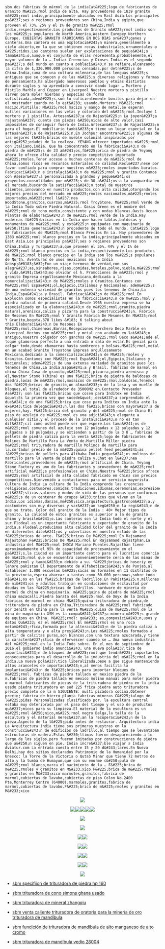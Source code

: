 
```
sbm dos fábricas de mármol de la indiaCat&#225;logo de fabricantes de Granito M&#225;rmol Indio de alta. Hay proveedores de 1839 granito m&#225;rmol indio,principalmente ubicados en East Asia.Los principales pa&#237;ses o regiones proveedores son China,India y egipto,que proveen el 73%，25% y el 1% de granito m&#225;rmol indio,respectivamente.Los productos de Granito m&#225;rmol indio son los m&#225;s populares de North America,Western Europey Northern Europe. CUBIERTAS GRANITO FABRICAMOS EN DOS DIAS or&#237;genes y canteras.Una cantera es una explotaci&#243;n minera,generalmente a cielo abierto,en la que se obtienen rocas industriales,ornamentales o &#225;ridos.Las canteras suelen ser explotaciones de peque&#241;o tama&#241;o,aunque el conjunto de ellas representa,probablemente,el mayor volumen de la … India: Creencias y Dioses India es el segundo pa&#237;s del mundo en cuanto a poblaci&#243;n se refiere,alcanzando la cifra de 1,320.900.000 personas censadas.por detr&#225;s de China.India,cuna de una cultura milenaria,de las lenguas m&#225;s antiguas que se conocen y de las m&#225;s diversas religiones y formas de pensamiento,ha albergado numerosos pueblos y etnias distintas durante siglos y ha aprendido a convivir dando lugar … Mortero y Pistilo Marble and Copper en Liverpool Nuestro mortero y pistillo sirven para moler hierbas y especias de forma sofisticada,adem&#225;s,son lo suficientemente bonitos para dejar en el mostrador cuando no lo est&#233; usando.Mortero: M&#225;rmol macizo.Pistillo: M&#225;rmol macizo y mango de metal.Se esperan sutiles variaciones en las vetas y colorido del m&#225;rmol.Incluye 1 mortero y 1 pistillo. Artesan&#237;a de Rajast&#225;n La joyer&#237;a rajastan&#237; cuenta con piezas &#250;nicas de alto valor,casi imposibles de conseguir fuera de India.Artesan&#237;a de Rajast&#225;n para el hogar.El mobiliario tambi&#233;n tiene un lugar especial en la artesan&#237;a de Rajast&#225;n.En Jodhpur encontrar&#225;s algunas de las mejores f&#225;bricas de mueble colonial inspiradas por antig&#252;edades de la realeza. YEYANG ofrecer importados m&#225;rmol con Italiano,india. Que ha concentrado en la fabricaci&#243;n de piedra de m&#225;s de 23 a&#241;os,f&#225;brica de piedra de Yeyang ahora le ofrece alta calidad y precio competitivo importado m&#225;rmoles.Tener acceso a muchas canteras de m&#225;rmol de China,somos ricos en recursos materiales de calidad.Recl&#237;nese por favor confiado para comprar nuestros m&#225;rmoles importados baratos. Fabricaci&#243;n e instalaci&#243;n de m&#225;rmol y granito Contamos con Asesor&#237;a personalizada a grandes y peque&#241;os proyectos.consolidados por m&#225;s de 30 a&#241;os a la vanguardia en el mercado,buscando la satisfacci&#243;n total de nuestros clientes,innovando en nuestro productos,con alta calidad,otorgando los mejores precios del mercado en m&#225;rmoles nacionales,m&#225;rmoles importados,m&#225;rmol l&#237;nea WoodStone,granitos,cuarzos,m&#225;rmol TroyStone. M&#225;rmol Verde de la India Todo sobre Piedra Natural. Oasis Green es el nombre del m&#225;rmol de tono medio,consistente y con ondas blancas.Oasis Ocean Plantas de elaboraci&#243;n de m&#225;rmol verde de la India.Hay modernas f&#225;bricas en la India que hacen tablas,baldosas y monumentos de m&#225;rmol y est&#225;n equipadas con maquinaria de &#250;ltima generaci&#243;n procedente de todo el mundo. Cat&#225;logo de fabricantes de M&#225;rmol Blanco Precios En La. Hay proveedores de 1383 m&#225;rmol blanco precios en la india,principalmente ubicados en East Asia.Los principales pa&#237;ses o regiones proveedores son China,India y Turqu&#237;a,que proveen el 55%，44% y el 1% de m&#225;rmol blanco precios en la india,respectivamente.Los productos de M&#225;rmol blanco precios en la india son los m&#225;s populares de North. Aventuras de unos mexicanos en la India &nbsp;&#0183;&#32;Fue un viaje hermoso de verdad,con sus alegr&#237;as,sinsabores,risas,comidas,hoteles,polvo,niebla,m&#225;rmol,aromas,an&#237;s,sue&#241;os y vida.&#191;C&#243;mo olvidar el h. Promociones de m&#225;rmol y granito Empresa orgullosamente Mexicana,dedicada a la comercializaci&#243;n de M&#225;rmoles y Granitos.Contamos con M&#225;rmol Espa&#241;ol,Egipcio,Italianos y Nacionales; adem&#225;s de una extensa variedad de granitos pues los tenemos de China,La India,Espa&#241;a y Brasil. Fabricaci&#243;n de M&#225;rmol En Explocan somos especialistas en la fabricaci&#243;n de m&#225;rmol y piedra natural de primera calidad.Desde 1965 nuestra empresa se ha especializado en la elaboraci&#243;n de m&#225;rmol,granito,piedra natural,arenisca,caliza y pizarra para la construcci&#243;n. Fabrica De Mesones En M&#225;rmol Y Granito Fabrica De Mesones En M&#225;rmol Y Granito,bogota.378 likes &#183; 6 talking about this.Elaboraci&#243;n De Mesones En M&#225;rmol,Chimeneas,Barras,Recepciones Perchero Deco Marble en Liverpool Hechos con m&#225;rmol y metal con acabado en lat&#243;n antiguo,nuestro colgador con ganchos de m&#225;rmol Deco a&#241;ade el toque glamoroso perfecto a una entrada o sala de estar.Es genial para colgar todo,desde chamarras hasta sombreros y bolsas.M&#225;rmol,metal en un acabad Granito Troystone Empresa orgullosamente Mexicana,dedicada a la comercializaci&#243;n de M&#225;rmoles y Granitos.Contamos con M&#225;rmol Espa&#241;ol,Egipcio,Italianos y Nacionales; adem&#225;s de una extensa variedad de granitos pues los tenemos de China,La India,Espa&#241;a y Brasil. fabricas de marmol en china China Casa de granito,m&#225;rmol,pizarra,piedra arenisca y el,Newstar Stone (China) es una f&#225;brica de piedra de baldosas de piedra,losas de m&#225;rmol,mosaicos de m&#225;rmol,baldosas,Tenemos dos f&#225;bricas de granito,un almac&#233;n de la losa y un muelle de bloques,el total de alrededor de 35000M2 en.Contacto Proveedor As&#237; son las f&#225;bricas que cosen para Inditex en India &quot;Es la primera vez que sucede&quot;,dec&#237;a sorprendido el due&#241;o de una f&#225;brica que cose para Inditex en India ante la ex&#243;tica delegaci&#243;n.las dos f&#225;bricas con mayor&#237;a de mujeres,hay. F&#225;brica del granito y del m&#225;rmol de China El piso de azulejo de m&#225;rmol es una adici&#243;n elegante a cualquier sitio,y el proceso de la instalaci&#243;n no es tan dif&#237;cil como usted puede ser que espere.Los tama&#241;os de m&#225;rmol comunes del azulejo son 12 pulgadas x 12 pulgadas y 12 pulgadas x 18 pulgadas,y se extienden a partir de la 3 8 … fabricas de pellets de piedra caliza para la venta &#225;logo de fabricantes de Molinos De Martillo Para La Venta de.Martillo Miller piedra m&#225;rmol trituradora de martillo Molinos de martillo para la.cortador precio de la m&#225;quina pellet feed peque&#241;as f&#225;bricas de pellets para.Alibaba India peque&#241;os molinos de martillo para la venta de piedra caliza y.Chat en l&#237;nea Fabricantes,proveedores de m&#225;rmol artificial de China. Yeyang Stone Factory es uno de los fabricantes y proveedores de m&#225;rmol artificial m&#225;s profesionales en China.Nuestra f&#225;brica ofrece m&#225;rmol artificial de alta calidad fabricado en China con precios competitivos.Bienvenido a contactarnos para un servicio mayorista. Cultura de India La cultura de la India comprende las creencias religiosas,costumbres,comidas,tradiciones,idiomas,ceremonias,expresiones art&#237;sticas,valores y modos de vida de las personas que conforman m&#225;s de un centenar de grupos &#233;tnicos que viven en la India.Los idiomas,danzas,m&#250;sica,arquitectura,gastronom&#237;a,y costumbres son muy diversos y var&#237;an seg&#250;n la regi&#243;n de que se trate. Color del granito de la India : 40+ Mejor tipos de granito. La calidad de estos granitos es superior a la de granito chino y brasile&#241;o.Las canteras son la India todo el norte y el sur.Flodeal es un importante fabricante y exportador de granito de la India.a Flodeal,producimos alta calidad Color del granito de la India en diferentes dise&#241;os y cobertizos en nuestro estado de las f&#225;bricas de arte. F&#225;bricas De M&#225;rmol En Rajsamand Rajastphan F&#225;bricas De M&#225;rmol En Rajsamand Rajastphan.La industria del M&#225;rmol INDIA Mariano Fuentes.Rajasthan tiene aproximadamente el 95% de capacidad de procesamiento en el pa&#237;s,la ciudad es un importante centro para el lucrativo comercio de m&#225;rmol que se encuentra convenientemente cerca de las minas de m&#225;rmol y tambi&#233;n debido a su. f&#225;bricas de hoseriy en lahore pakistan El Departamento de Alfabetizaci&#243;n de Punjab,al establecer 1.000 escuelas b&#225;sicas no formales en 11 distritos de la provincia,espera abarcar a tantas como 30.000 personas,sobre todo ni&#241;os en las f&#225;bricas de ladrillos.En Pakist&#225;n,millones de ni&#241;os y adultos trabajan en condiciones de esclavitud por deudas en las f&#225;bricas de ladrillos. hardware de mineria de marmol de china en maquinaria. m&#225;quina de piedra de m&#225;rmol china mazacalli.Piedra barata del m&#225;rmol de Onyx de la India fabricas de marmol en china M&#225;quina trituradora de piedra,de trituradora de piedra en China,Trituradora de m&#225;rmol fabricado por zenith en China para la venta M&#225;quina de m&#225;rmol de la mina de maquinaria XSM es la compa&#241;&#237;a minera m&#225;s grande de equipos en China. M&#225;rmol: qu&#233; es,composici&#243;n,usos y datos Qu&#233; es el m&#225;rmol El m&#225;rmol es una roca metam&#243;rfica,formada por la alteraci&#243;n de la piedra caliza a alta temperatura y o alta presi&#243;n.Los m&#225;rmoles formados a partir de calcitas puras,son blancos,con una textura azucarada,y tiene la caracter&#237;stica de efervescer cuando se … Una nueva industria del m&#225;rmol en la India Todo sobre. En el mes de septiembre de 2016,el gobierno indio anunci&#243; una nueva pol&#237;tica de importaci&#243;n de bloques de m&#225;rmol que tendr&#225; importantes consecuencias para el desarrollo de la industria del m&#225;rmol en la India.La nueva pol&#237;tica liberalizada,pese a que sigue manteniendo altos aranceles de importaci&#243;n,al menos facilita la implantaci&#243;n de f&#225;bricas para importar bloques de m&#225;rmol. fabricas de piedra tallada en mexico piedra de la m.fabricas de piedra tallada en mexico molino manual para moler piedra o marmol fabricantes de piezas de la trituradora de piedra en la india usado piedra trituradora en sud 225 frica piedra auto trituradora precio completo de la m SIGUIENTE: multi picadora cocina,Obtener precio; fabrica de hierro planta fabricas mineras C&#225;talogo de l&#225;pidas Personalizadas clasificado por. la escultura central estaba muy deteriorada por el paso del tiempo y el uso de productos qu&#237;micos para su limpieza.El material de la escultura es un m&#225;rmol &#250;nico,m&#225;rmol negro Belga,la talla de la escultura y el material merec&#237;an la recuperaci&#243;n de la pieza.Aspecto de la l&#225;pida antes de restaurar. Arquitectura india La Arquitectura india tiene sus primeras muestras en la construcci&#243;n de edificios de ladrillo,al tiempo que se levantaban estructuras de madera.Estas &#250;ltimas fueron desapareciendo a lo largo de los siglos,pero fueron imitadas por construcciones de piedra que a&#250;n siguen en pie. India incre&#237;ble viajar a India Aviatur.com La entrada cuesta entre 15 y 20 d&#243;lares.En Nueva Delhi,hay dos sitios declarados Patrimonio de la Humanidad por la Unesco: la Torre de la Victoria o Qutab Minar que tiene 72 metros de alto,y la tumba de Humayun,que con su enorme c&#250;pula de m&#225;rmol blanco,marca el nacimiento de la … F&#225;brica de m&#225;rmoles y granitos en M&#233;xico F&#225;brica de m&#225;rmoles y granitos en M&#233;xico marmoles,granitos,fabrica de marmol,cubiertas de lavabo,cubiertas de piso Colon No.2400 Pte,Monterrey Centro (64000).marmoles,granitos,fabrica de marmol,cubiertas de lavabo.F&#225;brica de m&#225;rmoles y granitos en M&#233;xico 
```

<div align="center">

<a href="https://es-crusher.shibang-china.com/github&k=sbm+dos+f%C3%A1bricas+de+m%C3%A1rmol+de+la+india"><img src="https://static.shibang-china.com/es/crusher/logo.jpg"></a>

<a href="https://es-crusher.shibang-china.com/github&k=sbm+dos+f%C3%A1bricas+de+m%C3%A1rmol+de+la+india"><img src="https://static.shibang-china.com/es/crusher/index.jpg"></a><a href="https://es-crusher.shibang-china.com/material.htmlgithub&k=sbm+dos+f%C3%A1bricas+de+m%C3%A1rmol+de+la+india"><img src="https://static.shibang-china.com/es/crusher/material.jpg"></a><a href="https://es-crusher.shibang-china.com/application.htmlgithub&k=sbm+dos+f%C3%A1bricas+de+m%C3%A1rmol+de+la+india"><img src="https://static.shibang-china.com/es/crusher/application.jpg"></a><a href="https://es-crusher.shibang-china.com/aboutus.htmlgithub&k=sbm+dos+f%C3%A1bricas+de+m%C3%A1rmol+de+la+india"><img src="https://static.shibang-china.com/es/crusher/aboutus.jpg"></a><a href="https://es-crusher.shibang-china.com/contact.htmlgithub&k=sbm+dos+f%C3%A1bricas+de+m%C3%A1rmol+de+la+india"><img src="https://static.shibang-china.com/es/crusher/contact.jpg"></a>

<a href="https://es-crusher.shibang-china.com/github&k=sbm+dos+f%C3%A1bricas+de+m%C3%A1rmol+de+la+india"><img src="https://static.shibang-china.com/es/crusher/banner.jpg"></a>

<a href="https://swt.shibang-china.com/github&k=sbm+dos+f%C3%A1bricas+de+m%C3%A1rmol+de+la+india"><img src="https://static.shibang-china.com/es/crusher/text.jpg"></a>

<a href="https://swt.shibang-china.com/github&k=sbm+dos+f%C3%A1bricas+de+m%C3%A1rmol+de+la+india"><img src="https://static.shibang-china.com/es/crusher/chat.jpg"></a><a href="https://es-crusher.shibang-china.com/contact.htmlgithub&k=sbm+dos+f%C3%A1bricas+de+m%C3%A1rmol+de+la+india"><img src="https://static.shibang-china.com/es/crusher/message.jpg"></a>

<a href="https://es-crusher.shibang-china.com/products/pe.htmlgithub&k=sbm+dos+f%C3%A1bricas+de+m%C3%A1rmol+de+la+india"><img src="https://static.shibang-china.com/es/crusher/pe.jpg"></a><a href="https://es-crusher.shibang-china.com/products/pf.htmlgithub&k=sbm+dos+f%C3%A1bricas+de+m%C3%A1rmol+de+la+india"><img src="https://static.shibang-china.com/es/crusher/pf.jpg"></a>

<a href="https://es-crusher.shibang-china.com/products/hpt.htmlgithub&k=sbm+dos+f%C3%A1bricas+de+m%C3%A1rmol+de+la+india"><img src="https://static.shibang-china.com/es/crusher/hpt.jpg"></a><a href="https://es-crusher.shibang-china.com/products/vsi.htmlgithub&k=sbm+dos+f%C3%A1bricas+de+m%C3%A1rmol+de+la+india"><img src="https://static.shibang-china.com/es/crusher/vsi.jpg"></a>

<a href="https://es-crusher.shibang-china.com/products/klv.htmlgithub&k=sbm+dos+f%C3%A1bricas+de+m%C3%A1rmol+de+la+india"><img src="https://static.shibang-china.com/es/crusher/klv.jpg"></a><a href="https://es-crusher.shibang-china.com/products/portable.htmlgithub&k=sbm+dos+f%C3%A1bricas+de+m%C3%A1rmol+de+la+india"><img src="https://static.shibang-china.com/es/crusher/portable.jpg"></a>

<a href="https://swt.shibang-china.com/github&k=sbm+dos+f%C3%A1bricas+de+m%C3%A1rmol+de+la+india"><img src="https://static.shibang-china.com/es/crusher/case.jpg"></a>

</div>


* [sbm specifiion de trituradora de piedra hp 160](sbm%20specifiion%20de%20trituradora%20de%20piedra%20hp%20160.md)

* [sbm trituradora de cono simons ghana usado](sbm%20trituradora%20de%20cono%20simons%20ghana%20usado.md)

* [sbm trituradora de mineral zhangqiu](sbm%20trituradora%20de%20mineral%20zhangqiu.md)

* [sbm venta caliente trituradora de oratoria para la minería de oro trituradora de mandíbula](sbm%20venta%20caliente%20trituradora%20de%20oratoria%20para%20la%20miner%C3%ADa%20de%20oro%20trituradora%20de%20mand%C3%ADbula.md)

* [sbm fundición de trituradora de mandíbula de alto manganeso de alto cromo](sbm%20fundici%C3%B3n%20de%20trituradora%20de%20mand%C3%ADbula%20de%20alto%20manganeso%20de%20alto%20cromo.md)

* [sbm trituradora de mandíbula vedio 28004](sbm%20trituradora%20de%20mand%C3%ADbula%20vedio%2028004.md)